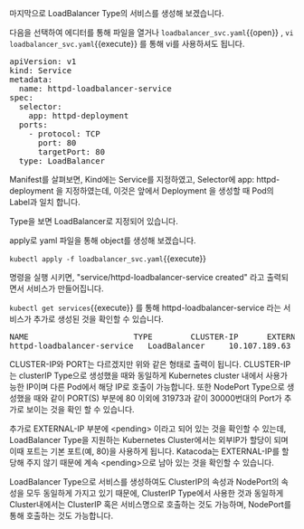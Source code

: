 마지막으로 LoadBalancer Type의 서비스를 생성해 보겠습니다.

다음을 선택하여 에디터를 통해 파일을 열거나 `loadbalancer_svc.yaml`{{open}} , `vi loadbalancer_svc.yaml`{{execute}} 를 통해 vi를 사용하셔도 됩니다.

<pre class="file" data-filename="loadbalancer_svc.yaml" data-target="replace">apiVersion: v1
kind: Service
metadata:
  name: httpd-loadbalancer-service
spec:
  selector:
    app: httpd-deployment
  ports:
    - protocol: TCP
      port: 80
      targetPort: 80
  type: LoadBalancer
</pre>

Manifest를 살펴보면, Kind에는 Service를 지정하였고, Selector에 app: httpd-deployment 을 지정하였는데, 이것은 앞에서 Deployment 을 생성할 때 Pod의 Label과 일치 합니다.

Type을 보면 LoadBalancer로 지정되어 있습니다.

apply로 yaml 파일을 통해 object를 생성해 보겠습니다.

`kubectl apply -f loadbalancer_svc.yaml`{{execute}}

명령을 실행 시키면, "service/httpd-loadbalancer-service created" 라고 출력되면서 서비스가 만들어집니다.

`kubectl get services`{{execute}} 를 통해 httpd-loadbalancer-service 라는 서비스가 추가로 생성된 것을 확인할 수 있습니다.

<pre>
NAME                      TYPE        CLUSTER-IP      EXTERNAL-IP   PORT(S)          AGE
httpd-loadbalancer-service   LoadBalancer     10.107.189.63   	&lt;pending&gt;         80:31973/TCP     37m
</pre>

CLUSTER-IP와 PORT는 다르겠지만 위와 같은 형태로 출력이 됩니다.
CLUSTER-IP는 clusterIP Type으로 생성했을 때와 동일하게 Kubernetes cluster 내에서 사용가능한 IP이며 다른 Pod에서 해당 IP로 호출이 가능합니다.
또한 NodePort Type으로 생성했을 때와 같이 PORT(S) 부분에 80 이외에 31973과 같이 30000번대의 Port가 추가로 보이는 것을 확인 할 수 있습니다.

추가로 EXTERNAL-IP 부분에 &lt;pending&gt; 이라고 되어 있는 것을 확인할 수 있는데, LoadBalancer Type을 지원하는 Kubernetes Cluster에서는 외부IP가 할당이 되며 이때 포트는 기본 포트(예, 80)을 사용하게 됩니다.
Katacoda는 EXTERNAL-IP를 할당해 주지 않기 때문에 계속 &lt;pending&gt;으로 남아 있는 것을 확인할 수 있습니다.

LoadBalancer Type으로 서비스를 생성하여도 ClusterIP의 속성과 NodePort의 속성을 모두 동일하게 가지고 있기 때문에, ClusterIP Type에서 사용한 것과 동일하게 Cluster내에서는 ClusterIP 혹은 서비스명으로 호출하는 것도 가능하며, NodePort를 통해 호출하는 것도 가능합니다.
